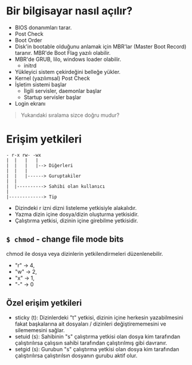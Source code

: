 # Bir bilgisayar nasıl açılır?

- BIOS donanımları tarar.
- Post Check
- Boot Order
- Disk'in bootable olduğunu anlamak için MBR'lar (Master Boot Record) taranır. MBR'de Boot Flag yazılı olabilir.
- MBR'de GRUB, lilo, windows loader olabilir.
  - initrd
- Yükleyici sistem çekirdeğini belleğe yükler.
- Kernel (yazılımsal) Post Check
- İşletim sistemi başlar
  - İlgili servisler, daemonlar başlar
  - Startup servisler başlar
- Login ekranı

> Yukarıdaki sıralama sizce doğru mudur?

# Erişim yetkileri
```
- r-x rw- -wx
|  |   |   |
|  |   |   |--> Diğerleri
|  |   |   
|  |   |------> Guruptakiler
|  |
|  |----------> Sahibi olan kullanıcı
|
|-------------> Tip
```

- Dizindeki r izni dizni listeleme yetkisiyle alakalıdır.
- Yazma dizin içine dosya/dizin oluşturma yetkisidir.
- Çalıştırma yetkisi, dizinin içine girebilme yetkisidir.

## `$ chmod` - change file mode bits
chmod ile dosya veya dizinlerin yetkilendirmeleri düzenlenebilir.

- "r" -> 4,
- "w" -> 2,
- "x" -> 1,
- "-" -> 0

## Özel erişim yetkileri
- sticky (t): Dizinlerdeki "t" yetkisi, dizinin içine herkesin yazabilmesini fakat başkalarına ait dosyaları / dizinleri değiştirememesini ve silememesini sağlar.
- setuid (s): Sahibinin "s" çalıştırma yetkisi olan dosya kim tarafından çalıştırılırsa çalışsın sahibi tarafından çalıştırılmış gibi davranır.
- setgid (s): Gurubun "s" çalıştırma yetkisi olan dosya kim tarafından çalıştırılırsa çalıştırılsın dosyanın gurubu aktif olur.